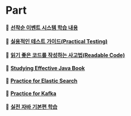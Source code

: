 # Part

📔  **[선착순 이벤트 시스템 학습 내용]( https://github.com/pnci1029/mypro/tree/master/coupon-system)**
<br /><br />
📔  **[실용적인 테스트 가이드(Practical Testing)]( https://github.com/pnci1029/mypro/tree/master/practicalTest)**
<br /><br />
📔  **[읽기 좋은 코드를 작성하는 사고법(Readable Code)]( https://github.com/pnci1029/mypro/tree/master/readable-code)**
<br /><br />
📔  **[Studying Effective Java Book]( https://github.com/pnci1029/mypro/tree/master/bookPrac)**
<br /><br />
📔  **[Practice for Elastic Search]( https://github.com/pnci1029/mypro/tree/master/elasticSearchPrac)**
<br /><br />
📔  **[Practice for Kafka]( https://github.com/pnci1029/mypro/tree/master/kafkaPrac)**
<br /><br />
📔  **[실전 자바 기본편 학습]( https://github.com/pnci1029/mypro/tree/master/java_basic)**
<br /><br />

